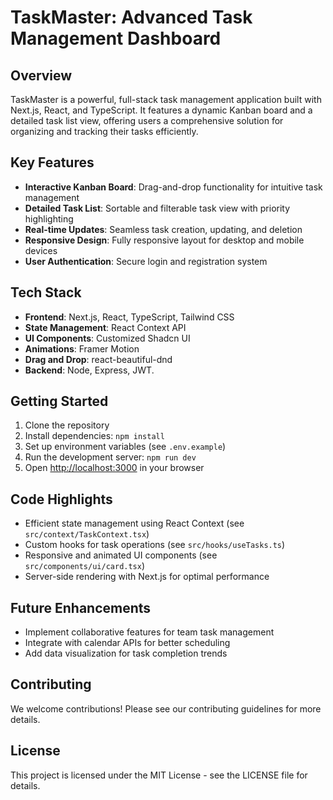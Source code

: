 # TaskMaster: Advanced Task Management Dashboard

## Overview

TaskMaster is a powerful, full-stack task management application built with Next.js, React, and TypeScript. It features a dynamic Kanban board and a detailed task list view, offering users a comprehensive solution for organizing and tracking their tasks efficiently.

## Key Features

- **Interactive Kanban Board**: Drag-and-drop functionality for intuitive task management
- **Detailed Task List**: Sortable and filterable task view with priority highlighting
- **Real-time Updates**: Seamless task creation, updating, and deletion
- **Responsive Design**: Fully responsive layout for desktop and mobile devices
- **User Authentication**: Secure login and registration system

## Tech Stack

- **Frontend**: Next.js, React, TypeScript, Tailwind CSS
- **State Management**: React Context API
- **UI Components**: Customized Shadcn UI
- **Animations**: Framer Motion
- **Drag and Drop**: react-beautiful-dnd
- **Backend**: Node, Express, JWT.

## Getting Started

1. Clone the repository
2. Install dependencies: `npm install`
3. Set up environment variables (see `.env.example`)
4. Run the development server: `npm run dev`
5. Open [http://localhost:3000](http://localhost:3000) in your browser

## Code Highlights

- Efficient state management using React Context (see `src/context/TaskContext.tsx`)
- Custom hooks for task operations (see `src/hooks/useTasks.ts`)
- Responsive and animated UI components (see `src/components/ui/card.tsx`)
- Server-side rendering with Next.js for optimal performance

## Future Enhancements

- Implement collaborative features for team task management
- Integrate with calendar APIs for better scheduling
- Add data visualization for task completion trends

## Contributing

We welcome contributions! Please see our contributing guidelines for more details.

## License

This project is licensed under the MIT License - see the LICENSE file for details.